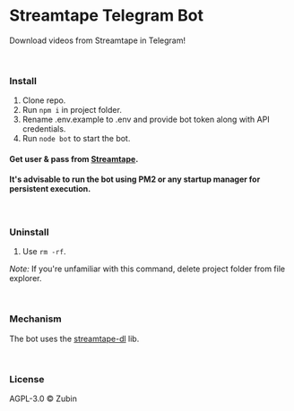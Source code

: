 # Streamtape Telegram Bot

Download videos from Streamtape in Telegram!

<br>

### Install

1. Clone repo.
2. Run ```npm i``` in project folder.
3. Rename .env.example to .env and provide bot token along with API credentials.
4. Run ```node bot``` to start the bot.

#### Get user & pass from [Streamtape](https://streamtape.com/accpanel).

#### It's advisable to run the bot using PM2 or any startup manager for persistent execution.

<br>

### Uninstall

1. Use ```rm -rf```.

*Note:* If you're unfamiliar with this command, delete project folder from file explorer.

<br>

### Mechanism

The bot uses the [streamtape-dl](https://npmjs.com/streamtape-dl) lib.

<br>

### License

AGPL-3.0 ©️ Zubin